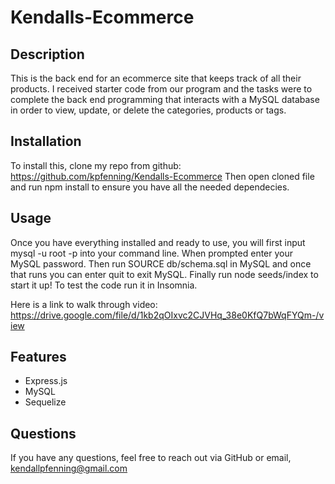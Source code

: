 # Kendalls-Ecommerce

## Description
This is the back end for an ecommerce site that keeps track of all their products. I received starter code from our program and the tasks were to complete the back end programming that interacts with a MySQL database in order to view, update, or delete the categories, products or tags.

## Installation 
To install this, clone my repo from github: https://github.com/kpfenning/Kendalls-Ecommerce 
Then open cloned file and run npm install to ensure you have all the needed dependecies. 

## Usage
Once you have everything installed and ready to use, you will first input mysql -u root -p into your command line. When prompted enter your MySQL password. Then run SOURCE db/schema.sql in MySQL and once that runs you can enter quit to exit MySQL. Finally run node seeds/index to start it up! To test the code run it in Insomnia. 

Here is a link to walk through video:
https://drive.google.com/file/d/1kb2qOIxvc2CJVHq_38e0KfQ7bWqFYQm-/view

## Features
- Express.js
- MySQL
- Sequelize

## Questions
If you have any questions, feel free to reach out via GitHub or email, kendallpfenning@gmail.com
